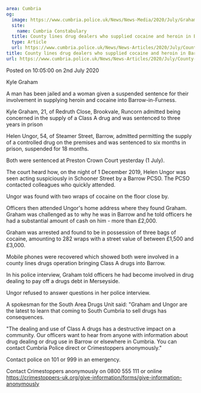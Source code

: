 ```yaml
area: Cumbria
og:
  image: https://www.cumbria.police.uk/News/News-Media/2020/July/Grahamjpg.jpg
  site:
    name: Cumbria Constabulary
  title: County lines drug dealers who supplied cocaine and heroin in Barrow sentenced
  type: Article
  url: https://www.cumbria.police.uk/News/News-Articles/2020/July/County-lines-drug-dealers-who-supplied-cocaine-and-heroin-in-Barrow-sentenced.aspx
title: County lines drug dealers who supplied cocaine and heroin in Barrow sentenced
url: https://www.cumbria.police.uk/News/News-Articles/2020/July/County-lines-drug-dealers-who-supplied-cocaine-and-heroin-in-Barrow-sentenced.aspx
```

Posted on 10:05:00 on 2nd July 2020

Kyle Graham

A man has been jailed and a woman given a suspended sentence for their involvement in supplying heroin and cocaine into Barrow-in-Furness.

Kyle Graham, 21, of Redruth Close, Brookvale, Runcorn admitted being concerned in the supply of a Class A drug and was sentenced to three years in prison

Helen Ungor, 54, of Steamer Street, Barrow, admitted permitting the supply of a controlled drug on the premises and was sentenced to six months in prison, suspended for 18 months.

Both were sentenced at Preston Crown Court yesterday (1 July).

The court heard how, on the night of 1 December 2019, Helen Ungor was seen acting suspiciously in Schooner Street by a Barrow PCSO. The PCSO contacted colleagues who quickly attended.

Ungor was found with two wraps of cocaine on the floor close by.

Officers then attended Ungor's home address where they found Graham. Graham was challenged as to why he was in Barrow and he told officers he had a substantial amount of cash on him - more than £2,000.

Graham was arrested and found to be in possession of three bags of cocaine, amounting to 282 wraps with a street value of between £1,500 and £3,000.

Mobile phones were recovered which showed both were involved in a county lines drugs operation bringing Class A drugs into Barrow.

In his police interview, Graham told officers he had become involved in drug dealing to pay off a drugs debt in Merseyside.

Ungor refused to answer questions in her police interview.

A spokesman for the South Area Drugs Unit said: "Graham and Ungor are the latest to learn that coming to South Cumbria to sell drugs has consequences.

"The dealing and use of Class A drugs has a destructive impact on a community. Our officers want to hear from anyone with information about drug dealing or drug use in Barrow or elsewhere in Cumbria. You can contact Cumbria Police direct or Crimestoppers anonymously."

Contact police on 101 or 999 in an emergency.

Contact Crimestoppers anonymously on 0800 555 111 or online https://crimestoppers-uk.org/give-information/forms/give-information-anonymously
